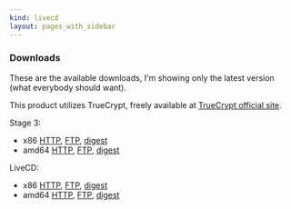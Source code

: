 ```yaml
---
kind: livecd
layout: pages_with_sidebar
---
```

### Downloads
These are the available downloads, I\'m showing only the latest version \(what everybody should want\)\.

This product utilizes TrueCrypt, freely available at [TrueCrypt official site](http://www.truecrypt.org/)\.

Stage 3\:

* x86 [HTTP](/stages/stage3-i686-gentoo-unstable-2011-03-04.tar.xz), [FTP](ftp://ftp.faskatech.net/livecd/stages/stage3-i686-gentoo-unstable-2011-03-04.tar.xz), [digest](/stages/stage3-i686-gentoo-unstable-2011-03-04.tar.xz.DIGESTS)
* amd64 [HTTP](/stages/stage3-amd64-2013-12-07.tar.bz2), [FTP](ftp://ftp.faskatech.net/livecd/stages/stage3-amd64-2013-12-07.tar.bz2), [digest](/stages/stage3-amd64-2013-12-07.tar.bz2.DIGESTS)

LiveCD\:

* x86 [HTTP](http://www.faskatech.net/latest/i686/installcd/install-i686-minimal-2011-03-04.iso), [FTP](ftp://ftp.faskatech.net/livecd/releases/latest/i686/installcd/install-i686-minimal-2011-03-04.iso), [digest](http://www.faskatech.net/latest/i686/installcd/install-i686-minimal-2011-03-04.iso.DIGESTS)
* amd64 [HTTP](/releases/2013-12-07/amd64/installcd/install-amd64-minimal-2013-12-07.iso), [FTP](ftp://ftp.faskatech.net/livecd/releases/2013-12-07/amd64/installcd/install-amd64-minimal-2013-12-07.iso), [digest](/releases/2013-12-07/amd64/installcd/install-amd64-minimal-2013-12-07.iso.DIGESTS)

